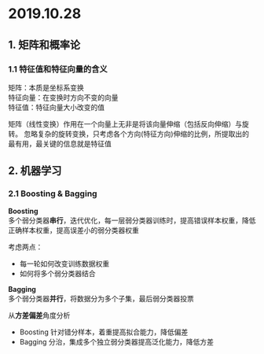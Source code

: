 # 2019.10.28

## 1. 矩阵和概率论

### 1.1 特征值和特征向量的含义

矩阵：本质是坐标系变换  
特征向量：在变换时方向不变的向量  
特征值：特征向量大小改变的值  

矩阵（线性变换）作用在一个向量上无非是将该向量伸缩（包括反向伸缩）与旋转。
忽略复杂的旋转变换，只考虑各个方向(特征方向)伸缩的比例，所提取出的最有用，最关键的信息就是特征值

## 2. 机器学习

### 2.1 Boosting & Bagging

**Boosting**  
多个弱分类器**串行**，迭代优化，每一层弱分类器训练时，提高错误样本权重，降低正确样本权重，提高误差小的弱分类器权重

考虑两点：

- 每一轮如何改变训练数据权重
- 如何将多个弱分类器结合

**Bagging**  
多个弱分类器**并行**，将数据分为多个子集，最后弱分类器投票

从**方差偏差**角度分析

- Boosting 针对错分样本，着重提高拟合能力，降低偏差
- Bagging 分治，集成多个独立弱分类器提高泛化能力，降低方差
